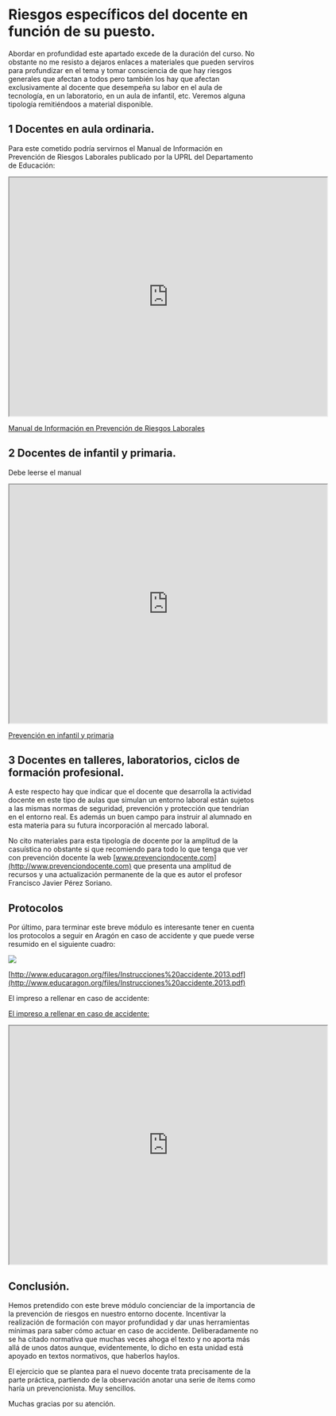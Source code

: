 # Riesgos específicos del docente en función de su puesto.

Abordar en profundidad este apartado excede de la duración del curso. No obstante no me resisto a dejaros enlaces a materiales que pueden serviros para profundizar en el tema y tomar consciencia de que hay riesgos generales que afectan a todos pero también los hay que afectan exclusivamente al docente que desempeña su labor en el aula de tecnología, en un laboratorio, en un aula de infantil, etc. Veremos alguna tipología remitiéndoos a material disponible.

## 1  Docentes en aula ordinaria.

Para este cometido podría servirnos el Manual de Información en Prevención de Riesgos Laborales publicado por la UPRL del Departamento de Educación:

<iframe src="https://drive.google.com/file/d/1EVHLWSp2G8AENj8KTWyUbLLQps4HBWBV/preview" width="640" height="480"></iframe>

[Manual de Información en Prevención de Riesgos Laborales](http://www.educaragon.org/files/MANUAL%20EDUCA%20DOCENTES.pdf)

## 2 Docentes de infantil y primaria.

Debe leerse el manual

<iframe src="https://drive.google.com/file/d/1DCqW3tyBAl0g9hDRQfg8rHUkpDa77mei/preview" width="640" height="480"></iframe>

[Prevención en infantil y primaria](http://www.educaragon.org/files/FICHA%20INFANTIL%20Y%20PRIMARIA.pdf)

## 3 Docentes en talleres, laboratorios, ciclos de formación profesional.

A este respecto hay que indicar que el docente que desarrolla la actividad docente en este tipo de aulas que simulan un entorno laboral están sujetos a las mismas normas de seguridad, prevención y protección que tendrían en el entorno real. Es además un buen campo para instruir al alumnado en esta materia para su futura incorporación al mercado laboral.

No cito materiales para esta tipología de docente por la amplitud de la casuística no obstante si que recomiendo para todo lo que tenga que ver con prevención docente la web [www.prevenciondocente.com](http://www.prevenciondocente.com) que presenta una amplitud de recursos y una actualización permanente de la que es autor el profesor Francisco Javier Pérez Soriano.

## **Protocolos**

Por último, para terminar este breve módulo es interesante tener en cuenta los protocolos a seguir en Aragón en caso de accidente y que puede verse resumido en el siguiente cuadro:

![](/assets/Selección_461.png)

[http://www.educaragon.org/files/Instrucciones%20accidente.2013.pdf](http://www.educaragon.org/files/Instrucciones%20accidente.2013.pdf)

El impreso a rellenar en caso de accidente:

[El impreso a rellenar en caso de accidente:](http://www.educaragon.org/files/ANEXO%20I.%20Orden%2016%20de%20octubre%20de%202012.pdf)
<iframe src="https://drive.google.com/file/d/1ae-CrLA-j5u56cT-hgskiqEYhqKu0fSZ/preview" width="640" height="480"></iframe>

## Conclusión.

Hemos pretendido con este breve módulo concienciar de la importancia de la prevención de riesgos en nuestro entorno docente. Incentivar la realización de formación con mayor profundidad y dar unas herramientas mínimas para saber cómo actuar en caso de accidente. Deliberadamente no se ha citado normativa que muchas veces ahoga el texto y no aporta más allá de unos datos aunque, evidentemente, lo dicho en esta unidad está apoyado en textos normativos, que haberlos haylos.

El ejercicio que se plantea para el nuevo docente trata precisamente de la parte práctica, partiendo de la observación anotar una serie de ítems como haría un prevencionista. Muy sencillos.

Muchas gracias por su atención.